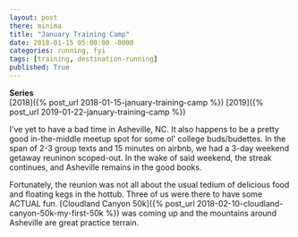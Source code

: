 ```yaml
---
layout: post
there: minima
title: "January Training Camp"
date: 2018-01-15 05:00:00 -0000
categories: running, fyi
tags: [training, destination-running]
published: True
---
```


**Series**  
[2018]({% post_url 2018-01-15-january-training-camp %})
[2019]({% post_url 2019-01-22-january-training-camp %})

<!-- excerpt -->

<!-- excerpt -->

I've yet to have a bad time in Asheville, NC. It also happens to be a pretty good in-the-middle meetup spot for some ol' college buds/budettes. In the span of 2-3 group texts and 15 minutes on airbnb, we had a 3-day weekend getaway reuninon scoped-out. In the wake of said weekend, the streak continues, and Asheville remains in the good books. 

Fortunately, the reunion was not all about the usual tedium of delicious food and floating kegs in the hottub. Three of us were there to have some ACTUAL fun. [Cloudland Canyon 50k]({% post_url 2018-02-10-cloudland-canyon-50k-my-first-50k %}) was coming up and the mountains around Asheville are great practice terrain.

<!-- Strava Run -->


